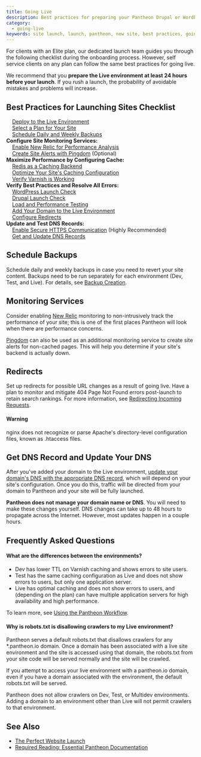 ```yaml
---
title: Going Live
description: Best practices for preparing your Pantheon Drupal or WordPress site launch.
category:
  - going-live
keywords: site launch, launch, pantheon, new site, best practices, going live
---
```

For clients with an Elite plan, our dedicated launch team guides you through the following checklist during the onboarding process. However, self service clients on any plan can follow the same best practices for going live.

We recommend that you **prepare the Live environment at least 24 hours before your launch**. If you rush a launch,  the probability of avoidable mistakes and problems will increase.

## Best Practices for Launching Sites Checklist
&nbsp;&nbsp;&nbsp;<span class="glyphicon  glyphicon-unchecked" aria-hidden="true"></span> [Deploy to the Live Environment](/docs/articles/sites/code/using-the-pantheon-workflow/#3.-deploy-code-to-live)<br>
&nbsp;&nbsp;&nbsp;<span class="glyphicon  glyphicon-unchecked" aria-hidden="true"></span> [Select a Plan for Your Site](/docs/articles/sites/settings/selecting-a-plan/)<br>
&nbsp;&nbsp;&nbsp;<span class="glyphicon  glyphicon-unchecked" aria-hidden="true"></span> [Schedule Daily and Weekly Backups](#schedule-backups)<br>
**Configure Site Monitoring Services:**<br>
&nbsp;&nbsp;&nbsp;<span class="glyphicon  glyphicon-unchecked" aria-hidden="true"></span> [Enable New Relic for Performance Analysis](#monitoring-services)<br>
&nbsp;&nbsp;&nbsp;<span class="glyphicon  glyphicon-unchecked" aria-hidden="true"></span> [Create Site Alerts with Pingdom](#monitoring-services) (Optional)<br>
**Maximize Performance by Configuring Cache:**<br>
&nbsp;&nbsp;&nbsp;<span class="glyphicon  glyphicon-unchecked" aria-hidden="true"></span> [Redis as a Caching Backend](/docs/articles/sites/redis-as-a-caching-backend)<br>
&nbsp;&nbsp;&nbsp;<span class="glyphicon  glyphicon-unchecked" aria-hidden="true"></span> [Optimize Your Site's Caching Configuration](/docs/articles/sites/varnish/)<br>
&nbsp;&nbsp;&nbsp;<span class="glyphicon  glyphicon-unchecked" aria-hidden="true"></span> [Verify Varnish is Working](/docs/articles/sites/varnish/testing-varnish)<br>
**Verify Best Practices and Resolve All Errors:**<br>
&nbsp;&nbsp;&nbsp;<span class="glyphicon  glyphicon-unchecked" aria-hidden="true"></span> [WordPress Launch Check](/docs/articles/wordpress/launch-check-wordpress-performance-and-configuration-analysis/)<br>
&nbsp;&nbsp;&nbsp;<span class="glyphicon  glyphicon-unchecked" aria-hidden="true"></span> [Drupal Launch Check](/docs/articles/drupal/launch-check-drupal-performance-and-configuration-analysis/)<br>
&nbsp;&nbsp;&nbsp;<span class="glyphicon  glyphicon-unchecked" aria-hidden="true"></span> [Load and Performance Testing](/docs/articles/load-and-performance-testing/)<br>
&nbsp;&nbsp;&nbsp;<span class="glyphicon  glyphicon-unchecked" aria-hidden="true"></span> [Add Your Domain to the Live Environment](/docs/articles/sites/domains#step-2-add-a-domain-to-a-site-environment)<br>
&nbsp;&nbsp;&nbsp;<span class="glyphicon  glyphicon-unchecked" aria-hidden="true"></span>  [Configure Redirects](#redirects)<br>
**Update and Test DNS Records:**<br>
&nbsp;&nbsp;&nbsp;<span class="glyphicon  glyphicon-unchecked" aria-hidden="true"></span> [Enable Secure HTTPS Communication](/docs/articles/sites/domains/adding-a-ssl-certificate-for-secure-https-communication) (Highly Recommended)<br>
&nbsp;&nbsp;&nbsp;<span class="glyphicon  glyphicon-unchecked" aria-hidden="true"></span> [Get and Update DNS Records](#get-dns-record-and-update-your-dns)<br>


## Schedule Backups

Schedule daily and weekly backups in case you need to revert your site content. Backups need to be run separately for each environment (Dev, Test, and Live). For details, see [Backup Creation](/docs/articles/sites/backups/backup-creation).

## Monitoring Services

Consider enabling [New Relic](/docs/articles/sites/newrelic/new-relic-performance-analysis/) monitoring to non-intrusively track the performance of your site; this is one of the first places Pantheon will look when there are performance concerns.

[Pingdom](https://www.pingdom.com/) can also be used as an additional monitoring service to create site alerts for non-cached pages. This will help you determine if your site's backend is actually down.

##  Redirects

Set up redirects for possible URL changes as a result of going live. Have a plan to monitor and mitigate 404 Page Not Found errors post-launch to retain search rankings. For more information, see [Redirecting Incoming Requests](/docs/articles/sites/code/redirect-incoming-requests/).
<div class="alert alert-danger" role="alert">
<h4>Warning</h4>
nginx does not recognize or parse Apache's directory-level configuration files, known as .htaccess files.</div>

## Get DNS Record and Update Your DNS

After you've added your domain to the Live environment, [update your domain's DNS with the appropriate DNS record](/docs/articles/sites/domains#step-3-configure-your-dns), which will depend on your site's configuration. Once you do this, traffic will be directed from your domain to Pantheon and your site will be fully launched.

**Pantheon does not manage your domain name or DNS**. You will need to make these changes yourself. DNS changes can take up to 48 hours to propagate across the Internet. However, most updates happen in a couple hours.

## Frequently Asked Questions

#### What are the differences between the environments?

- Dev has lower TTL on Varnish caching and shows errors to site users.
- Test has the same caching configuration as Live and does not show errors to users, but only one application server.
- Live has optimal caching and does not show errors to users, and (depending on the plan) can have multiple application servers for high availability and high performance.

To learn more, see [Using the Pantheon Workflow](/docs/articles/sites/code/using-the-pantheon-workflow/).

#### Why is robots.txt is disallowing crawlers to my Live environment?

Pantheon serves a default robots.txt that disallows crawlers for any \*.pantheon.io domain. Once a domain has been associated with a live site environment and the site is accessed using that domain, the robots.txt from your site code will be served normally and the site will be crawled.

If you attempt to access your live environment with a pantheon.io domain, even if you have a domain associated with the environment, the default robots.txt will be served.

Pantheon does not allow crawlers on Dev, Test, or Multidev environments. Adding a domain to an environment other than Live will not permit crawlers to that environment.


## See Also
- [The Perfect Website Launch <span class="glyphicon  glyphicon-book" aria-hidden="true"></span>](https://pantheon.io/sites/default/files/perfect-website-launch-pantheon-ebook.pdf)
- [Required Reading: Essential Pantheon Documentation](/docs/articles/required-reading-essential-pantheon-documentation/)
